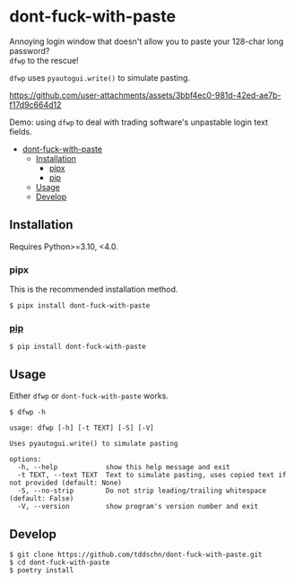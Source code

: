 # dont-fuck-with-paste

Annoying login window that doesn't allow you to paste your 128-char long password?  
`dfwp` to the rescue!

`dfwp` uses `pyautogui.write()` to simulate pasting.

https://github.com/user-attachments/assets/3bbf4ec0-981d-42ed-ae7b-f17d9c664d12

Demo: using `dfwp` to deal with trading software's unpastable login text fields.

- [dont-fuck-with-paste](#dont-fuck-with-paste)
  - [Installation](#installation)
    - [pipx](#pipx)
    - [pip](#pip)
  - [Usage](#usage)
  - [Develop](#develop)

## Installation

Requires Python>=3.10, <4.0.

### pipx

This is the recommended installation method.

```
$ pipx install dont-fuck-with-paste
```

### [pip](https://pypi.org/project/dont-fuck-with-paste/)

```
$ pip install dont-fuck-with-paste
```

## Usage

Either `dfwp` or `dont-fuck-with-paste` works.

```plain
$ dfwp -h

usage: dfwp [-h] [-t TEXT] [-S] [-V]

Uses pyautogui.write() to simulate pasting

options:
  -h, --help            show this help message and exit
  -t TEXT, --text TEXT  Text to simulate pasting, uses copied text if not provided (default: None)
  -S, --no-strip        Do not strip leading/trailing whitespace (default: False)
  -V, --version         show program's version number and exit
```

## Develop

```
$ git clone https://github.com/tddschn/dont-fuck-with-paste.git
$ cd dont-fuck-with-paste
$ poetry install
```